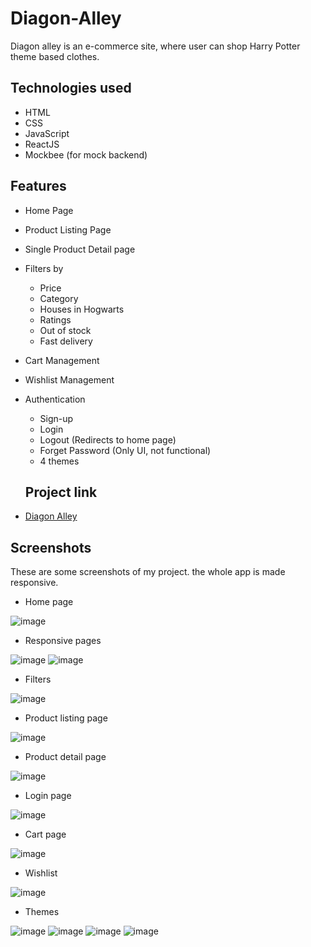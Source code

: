 # Diagon-Alley
 Diagon alley is an e-commerce site, where user can shop Harry Potter theme based clothes.
 
 ## Technologies used
 - HTML
 - CSS
 - JavaScript
 - ReactJS
 - Mockbee (for mock backend)
 
 ## Features
 - Home Page
- Product Listing Page
- Single Product Detail page
- Filters by
  - Price
  - Category
  - Houses in Hogwarts
  - Ratings
  - Out of stock
  - Fast delivery
- Cart Management
- Wishlist Management
- Authentication
  - Sign-up
  - Login
  - Logout (Redirects to home page)
  - Forget Password (Only UI, not functional)
  - 4 themes
  
  ## Project link
 - [Diagon Alley](https://diagonalley.vercel.app/)
 
 ## Screenshots
 These are some screenshots of my project. the whole app is made responsive.
 
 - Home page
 
 ![image](https://user-images.githubusercontent.com/43262505/162159545-4d8a260d-4ca7-4b5c-9ee3-fb3163c5f9e3.png)
 
 - Responsive pages
 
 ![image](https://user-images.githubusercontent.com/43262505/162159711-44ad4c80-1bbc-4177-8c7b-26faa9cc9c64.png)
 ![image](https://user-images.githubusercontent.com/43262505/162159822-60e602fe-c0e8-4e35-b966-a54b6dcab9a8.png)
 
 - Filters

![image](https://user-images.githubusercontent.com/43262505/162159949-bfc917d7-77e7-45dc-93c8-73339f865a38.png)

- Product listing page

![image](https://user-images.githubusercontent.com/43262505/162160479-bfce06f5-fda7-491e-a6fc-dc8d6b66c740.png)

- Product detail page

![image](https://user-images.githubusercontent.com/43262505/162161231-913d03c9-0b69-45c1-9ce7-28e57ac6a799.png)

 - Login page

![image](https://user-images.githubusercontent.com/43262505/162160036-accf185d-a718-4b54-9db9-7ec7a34893e2.png)

- Cart page

![image](https://user-images.githubusercontent.com/43262505/162160265-440ae559-1311-4968-af6b-7ef9bb1c9a96.png)

- Wishlist

![image](https://user-images.githubusercontent.com/43262505/162160381-e94966c2-4eae-42a9-9fd8-02607df89e65.png)

- Themes

![image](https://user-images.githubusercontent.com/43262505/162160696-ea6bed65-1de3-4555-9d3a-55985df4e6dc.png) ![image](https://user-images.githubusercontent.com/43262505/162160784-e7b3ee8b-f94d-4c28-b68e-3d0ef4dc3593.png) ![image](https://user-images.githubusercontent.com/43262505/162160881-9a77ae61-e83d-44a2-b195-46a49e0108c2.png) ![image](https://user-images.githubusercontent.com/43262505/162160967-6eb0e3bb-1f30-4756-997d-a3fa6c1cf1ff.png)



